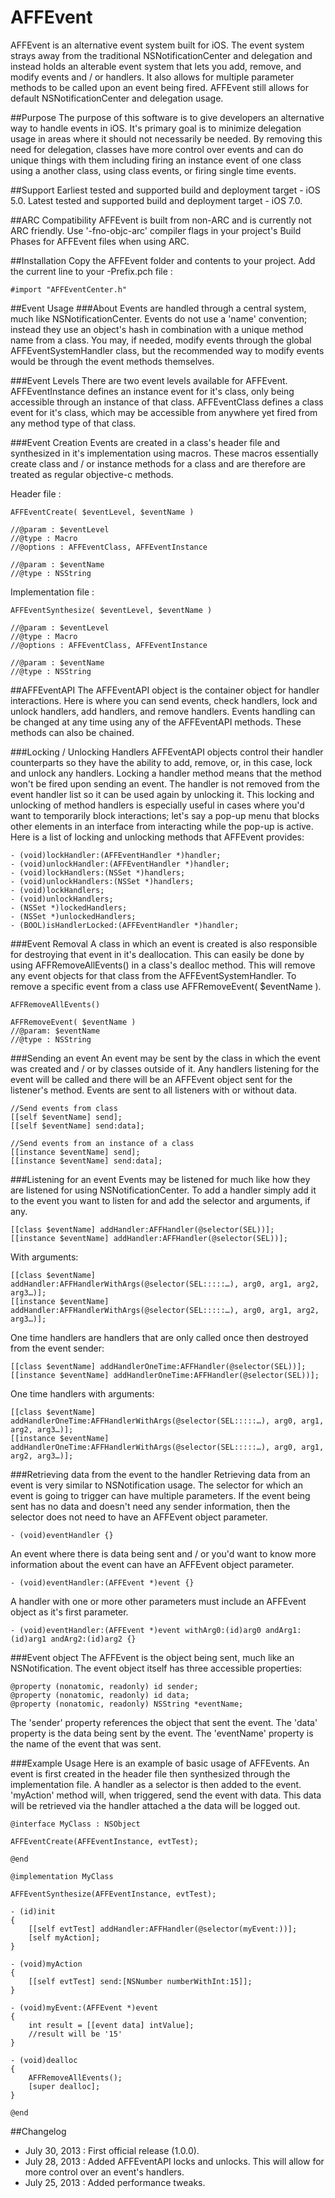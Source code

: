 AFFEvent
========
AFFEvent is an alternative event system built for iOS. The event system strays away from the traditional NSNotificationCenter and delegation and instead holds an alterable event system that lets you add, remove, and modify events and / or handlers. It also allows for multiple parameter methods to be called upon an event being fired. AFFEvent still allows for default NSNotificationCenter and delegation usage. 

##Purpose
The purpose of this software is to give developers an alternative way to handle events in iOS. It's primary goal is to minimize delegation usage in areas where it should not necessarily be needed. By removing this need for delegation, classes have more control over events and can do unique things with them including firing an instance event of one class using a another class, using class events, or firing single time events.

##Support
Earliest tested and supported build and deployment target - iOS 5.0.
Latest tested and supported build and deployment target - iOS 7.0.

##ARC Compatibility
AFFEvent is built from non-ARC and is currently not ARC friendly. Use '-fno-objc-arc' compiler flags in your project's Build Phases for AFFEvent files when using ARC.
	
##Installation
Copy the AFFEvent folder and contents to your project.
Add the current line to your <AppName>-Prefix.pch file :
	
    #import "AFFEventCenter.h"

##Event Usage
###About
Events are handled through a central system, much like NSNotificationCenter. Events do not use a 'name' convention; instead they use an object's hash in combination with a unique method name from a class. You may, if needed, modify events through the global AFFEventSystemHandler class, but the recommended way to modify events would be through the event methods themselves.

###Event Levels
There are two event levels available for AFFEvent. AFFEventInstance defines an instance event for it's class, only being accessible through an instance of that class. AFFEventClass defines a class event for it's class, which may be accessible from anywhere yet fired from any method type of that class.

###Event Creation 
Events are created in a class's header file and synthesized in it's implementation using macros. These macros essentially create class and / or instance methods for a class and are therefore are treated as regular objective-c methods.

Header file : 

    AFFEventCreate( $eventLevel, $eventName )

    //@param : $eventLevel 
    //@type : Macro
    //@options : AFFEventClass, AFFEventInstance   

    //@param : $eventName 
    //@type : NSString

Implementation file : 

    AFFEventSynthesize( $eventLevel, $eventName ) 

    //@param : $eventLevel 
    //@type : Macro
    //@options : AFFEventClass, AFFEventInstance   

    //@param : $eventName 
    //@type : NSString

##AFFEventAPI
The AFFEventAPI object is the container object for handler interactions. Here is where you can send events, check handlers, lock and unlock handlers, add handlers, and remove handlers. Events handling can be changed at any time using any of the AFFEventAPI methods. These methods can also be chained.

###Locking / Unlocking Handlers
AFFEventAPI objects control their handler counterparts so they have the ability to add, remove, or, in this case, lock and unlock any handlers. Locking a handler method means that the method won't be fired upon sending an event. The handler is not removed from the event handler list so it can be used again by unlocking it. This locking and unlocking of method handlers is especially useful in cases where you'd want to temporarily block interactions; let's say a pop-up menu that blocks other elements in an interface from interacting while the pop-up is active. Here is a list of locking and unlocking methods that AFFEvent provides:

    - (void)lockHandler:(AFFEventHandler *)handler;
    - (void)unlockHandler:(AFFEventHandler *)handler;
    - (void)lockHandlers:(NSSet *)handlers;
    - (void)unlockHandlers:(NSSet *)handlers;
    - (void)lockHandlers;
    - (void)unlockHandlers;
    - (NSSet *)lockedHandlers;
    - (NSSet *)unlockedHandlers;
    - (BOOL)isHandlerLocked:(AFFEventHandler *)handler;  

###Event Removal
A class in which an event is created is also responsible for destroying that event in it's deallocation. This can easily be done by using AFFRemoveAllEvents() in a class's dealloc method. This will remove any event objects for that class from the AFFEventSystemHandler. To remove a specific event from a class use AFFRemoveEvent( $eventName ).

    AFFRemoveAllEvents()

    AFFRemoveEvent( $eventName )
    //@param: $eventName 
    //@type : NSString

###Sending an event
An event may be sent by the class in which the event was created and / or by classes outside of it. Any handlers listening for the event will be called and there will be an AFFEvent object sent for the listener's method. Events are sent to all listeners with or without data. 

    //Send events from class
    [[self $eventName] send];
    [[self $eventName] send:data];

    //Send events from an instance of a class
    [[instance $eventName] send];
    [[instance $eventName] send:data];
###Listening for an event
Events may be listened for much like how they are listened for using NSNotificationCenter. To add a handler simply add it to the event you want to listen for and add the selector and arguments, if any.

    [[class $eventName] addHandler:AFFHandler(@selector(SEL))];
    [[instance $eventName] addHandler:AFFHandler(@selector(SEL))];

With arguments:

    [[class $eventName] addHandler:AFFHandlerWithArgs(@selector(SEL:::::…), arg0, arg1, arg2, arg3…)];
    [[instance $eventName] addHandler:AFFHandlerWithArgs(@selector(SEL:::::…), arg0, arg1, arg2, arg3…)];

One time handlers are handlers that are only called once then destroyed from the event sender:

    [[class $eventName] addHandlerOneTime:AFFHandler(@selector(SEL))];
    [[instance $eventName] addHandlerOneTime:AFFHandler(@selector(SEL))];

One time handlers with arguments:

    [[class $eventName] addHandlerOneTime:AFFHandlerWithArgs(@selector(SEL:::::…), arg0, arg1, arg2, arg3…)];
    [[instance $eventName] addHandlerOneTime:AFFHandlerWithArgs(@selector(SEL:::::…), arg0, arg1, arg2, arg3…)];

###Retrieving data from the event to the handler
Retrieving data from an event is very similar to NSNotification usage. The selector for which an event is going to trigger can have multiple parameters. If the event being sent has no data and doesn't need any sender information, then the selector does not need to have an AFFEvent object parameter.

    - (void)eventHandler {}

An event where there is data being sent and / or you'd want to know more information about the event can have an AFFEvent object parameter.

    - (void)eventHandler:(AFFEvent *)event {}

A handler with one or more other parameters must include an AFFEvent object as it's first parameter.

    - (void)eventHandler:(AFFEvent *)event withArg0:(id)arg0 andArg1:(id)arg1 andArg2:(id)arg2 {} 

###Event object
The AFFEvent is the object being sent, much like an NSNotification. The event object itself has three accessible properties:

    @property (nonatomic, readonly) id sender;
    @property (nonatomic, readonly) id data;
    @property (nonatomic, readonly) NSString *eventName;

The 'sender' property references the object that sent the event.
The 'data' property is the data being sent by the event.
The 'eventName' property is the name of the event that was sent.

###Example Usage
Here is an example of basic usage of AFFEvents. An event is first created in the header file then synthesized through the implementation file. A handler as a selector is then added to the event. 'myAction' method will, when triggered, send the event with data. This data will be retrieved via the handler attached a the data will be logged out. 

    @interface MyClass : NSObject

    AFFEventCreate(AFFEventInstance, evtTest);

    @end

    @implementation MyClass

    AFFEventSynthesize(AFFEventInstance, evtTest);

    - (id)init
    {
        [[self evtTest] addHandler:AFFHandler(@selector(myEvent:))]; 
        [self myAction];
    }

    - (void)myAction
    {
     	[[self evtTest] send:[NSNumber numberWithInt:15]];
    }

    - (void)myEvent:(AFFEvent *)event
    {
    	int result = [[event data] intValue];
    	//result will be '15'
    }

    - (void)dealloc
    {
     	AFFRemoveAllEvents();
        [super dealloc];
    }

    @end

##Changelog

- July 30, 2013	: First official release (1.0.0).
- July 28, 2013	: Added AFFEventAPI locks and unlocks. This will allow for more control over an event's handlers.
- July 25, 2013 : Added performance tweaks.
